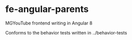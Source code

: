 # fe-angular-parents

MGYouTube frontend writing in Angular 8

Conforms to the behavior tests written in ../behavior-tests

